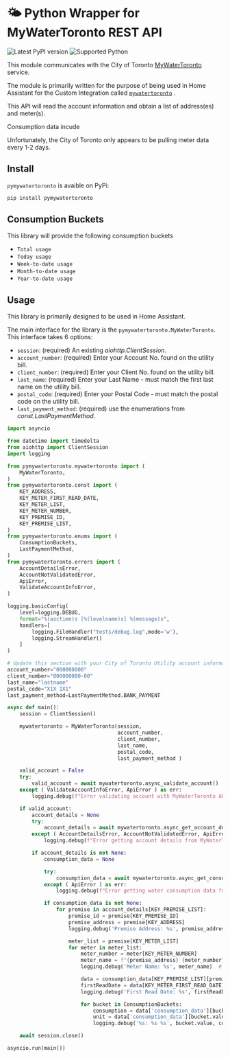 # 🌤️ Python Wrapper for MyWaterToronto REST API

![Latest PyPI version](https://img.shields.io/pypi/v/pymywatertoronto) ![Supported Python](https://img.shields.io/pypi/pyversions/pymywatertoronto)


This module communicates with the City of Toronto [MyWaterToronto](https://www.toronto.ca/services-payments/water-environment/how-to-use-less-water/mywatertoronto/) service.

The module is primarily written for the purpose of being used in Home Assistant for the Custom Integration called [`mywatertoronto`](https://github.com/davecpearce/hacs-mywatertoronto) .

This API will read the account information and obtain a list of address(es) and meter(s).  

Consumption data incude

Unfortunately, the City of Toronto only appears to be pulling meter data every 1-2 days.  

## Install

`pymywatertoronto` is avaible on PyPi:

```bash
pip install pymywatertoronto
```

## Consumption Buckets

This library will provide the following consumption buckets
* `Total usage`
* `Today usage`
* `Week-to-date usage`
* `Month-to-date usage`
* `Year-to-date usage`

## Usage

This library is primarily designed to be used in Home Assistant.

The main interface for the library is the `pymywatertoronto.MyWaterToronto`. This interface takes 6 options:

* `session`: (required) An existing *aiohttp.ClientSession*. 
* `account_number`: (required) Enter your Account No. found on the utility bill.
* `client_number`: (required) Enter your Client No. found on the utility bill.
* `last_name`: (required) Enter your Last Name - must match the first last name on the utility bill.
* `postal_code`: (required) Enter your Postal Code - must match the postal code on the utility bill.
* `last_payment_method`: (required) use the enumerations from *const.LastPaymentMethod*.

```python
import asyncio

from datetime import timedelta
from aiohttp import ClientSession
import logging

from pymywatertoronto.mywatertoronto import (
    MyWaterToronto, 
)
from pymywatertoronto.const import (
    KEY_ADDRESS,
    KEY_METER_FIRST_READ_DATE,
    KEY_METER_LIST,
    KEY_METER_NUMBER,
    KEY_PREMISE_ID,
    KEY_PREMISE_LIST, 
)
from pymywatertoronto.enums import (
    ConsumptionBuckets,
    LastPaymentMethod, 
)
from pymywatertoronto.errors import (
    AccountDetailsError,
    AccountNotValidatedError,
    ApiError,
    ValidateAccountInfoError,
)

logging.basicConfig(
    level=logging.DEBUG,
    format="%(asctime)s [%(levelname)s] %(message)s",
    handlers=[
        logging.FileHandler("tests/debug.log",mode='w'),
        logging.StreamHandler()
    ]
)

# Update this section with your City of Toronto Utility account information
account_number="000000000"
client_number="000000000-00"
last_name="lastname"
postal_code="X1X 1X1"
last_payment_method=LastPaymentMethod.BANK_PAYMENT

async def main():
    session = ClientSession()

    mywatertoronto = MyWaterToronto(session,
                                    account_number, 
                                    client_number, 
                                    last_name, 
                                    postal_code, 
                                    last_payment_method )

    valid_account = False
    try:
        valid_account = await mywatertoronto.async_validate_account()
    except ( ValidateAccountInfoError, ApiError ) as err:
        logging.debug(f"Error validating account with MyWaterToronto API: {err}")

    if valid_account:
        account_details = None
        try:
            account_details = await mywatertoronto.async_get_account_details()
        except ( AccountDetailsError, AccountNotValidatedError, ApiError ) as err:
            logging.debug(f"Error getting account details from MyWaterToronto API: {err}")

        if account_details is not None:
            consumption_data = None

            try:
                consumption_data = await mywatertoronto.async_get_consumption()
            except ( ApiError ) as err:
                logging.debug(f"Error getting water consumption data from MyWaterToronto API: {err}")

            if consumption_data is not None:
                for premise in account_details[KEY_PREMISE_LIST]:
                    premise_id = premise[KEY_PREMISE_ID]
                    premise_address = premise[KEY_ADDRESS]
                    logging.debug('Premise Address: %s', premise_address)  # noqa: WPS323

                    meter_list = premise[KEY_METER_LIST]
                    for meter in meter_list:
                        meter_number = meter[KEY_METER_NUMBER]
                        meter_name = f"{premise_address} {meter_number}"
                        logging.debug('Meter Name: %s', meter_name)  # noqa: WPS323

                        data = consumption_data[KEY_PREMISE_LIST][premise_id][KEY_METER_LIST][meter_number]
                        firstReadDate = data[KEY_METER_FIRST_READ_DATE]
                        logging.debug('First Read Date: %s', firstReadDate)  # noqa: WPS323

                        for bucket in ConsumptionBuckets:
                            consumption = data['consumption_data'][bucket.value]['consumption']
                            unit = data['consumption_data'][bucket.value]['unit_of_measure']
                            logging.debug('%s: %s %s', bucket.value, consumption, unit)  # noqa: WPS323

    await session.close()

asyncio.run(main())
```